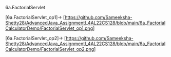 6a.FactorialServlet

[6a.FactorialServlet_op1]-> [https://github.com/Sameeksha-Shetty28/AdvancedJava_AssignmentI_4AL22CS128/blob/main/6a_FactorialCalculatorDemo/FactorialServlet_op1.png]

[6a.FactorialServlet_op2]-> [https://github.com/Sameeksha-Shetty28/AdvancedJava_AssignmentI_4AL22CS128/blob/main/6a_FactorialCalculatorDemo/FactorialServlet_op2.png] 
